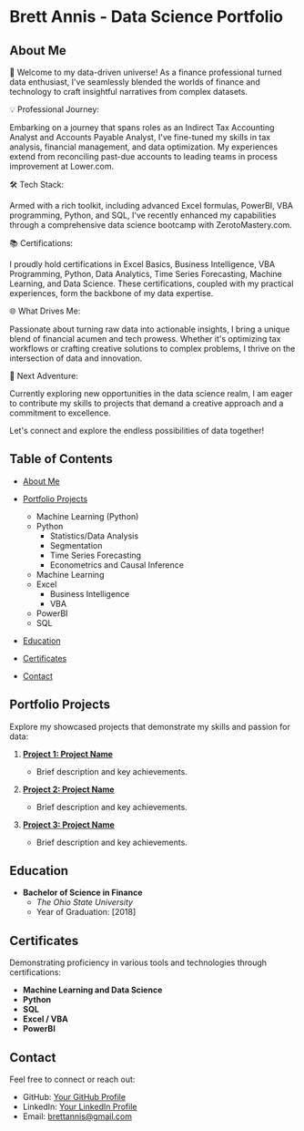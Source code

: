 # Brett Annis - Data Science Portfolio

## About Me

🚀 Welcome to my data-driven universe! As a finance professional turned data enthusiast, I've seamlessly blended the worlds of finance and technology to craft insightful narratives from complex datasets.


💡 Professional Journey:

Embarking on a journey that spans roles as an Indirect Tax Accounting Analyst and Accounts Payable Analyst, I've fine-tuned my skills in tax analysis, financial management, and data optimization. My              experiences extend from reconciling past-due accounts to leading teams in process improvement at Lower.com.


🛠️ Tech Stack:

Armed with a rich toolkit, including advanced Excel formulas, PowerBI, VBA programming, Python, and SQL, I've recently enhanced my capabilities through a comprehensive data science bootcamp with                  ZerotoMastery.com.


📚 Certifications:

I proudly hold certifications in Excel Basics, Business Intelligence, VBA Programming, Python, Data Analytics, Time Series Forecasting, Machine Learning, and Data Science. These certifications, coupled           with my practical experiences, form the backbone of my data expertise.


🌐 What Drives Me:

Passionate about turning raw data into actionable insights, I bring a unique blend of financial acumen and tech prowess. Whether it's optimizing tax workflows or crafting creative solutions to complex            problems, I thrive on the intersection of data and innovation.


🎯 Next Adventure:

Currently exploring new opportunities in the data science realm, I am eager to contribute my skills to projects that demand a creative approach and a commitment to excellence.

Let's connect and explore the endless possibilities of data together!

## Table of Contents
- [About Me](#about-me)
- [Portfolio Projects](#portfolio-projects)
   - Machine Learning (Python)
   - Python
      - Statistics/Data Analysis
      - Segmentation
      - Time Series Forecasting
      - Econometrics and Causal Inference
   - Machine Learning
   - Excel
      - Business Intelligence
      - VBA
   - PowerBI
   - SQL
      
- [Education](#education)
- [Certificates](#certificates)
- [Contact](#contact)

## Portfolio Projects
Explore my showcased projects that demonstrate my skills and passion for data:

1. **[Project 1: Project Name](link-to-project-1)**
   - Brief description and key achievements.

2. **[Project 2: Project Name](link-to-project-2)**
   - Brief description and key achievements.

3. **[Project 3: Project Name](link-to-project-3)**
   - Brief description and key achievements.

## Education
- **Bachelor of Science in Finance**
  - *The Ohio State University*
  - Year of Graduation: [2018]

## Certificates
Demonstrating proficiency in various tools and technologies through certifications:

- **Machine Learning and Data Science**
- **Python**
- **SQL**
- **Excel / VBA**
- **PowerBI**

## Contact
Feel free to connect or reach out:

- GitHub: [Your GitHub Profile](link-to-github)
- LinkedIn: [Your LinkedIn Profile](www.linkedin.com/in/brett-annis-308418137)
- Email: brettannis@gmail.com
